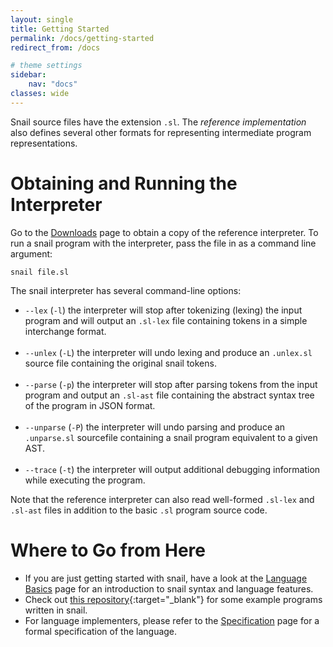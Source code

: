 ```yaml
---
layout: single
title: Getting Started
permalink: /docs/getting-started
redirect_from: /docs

# theme settings
sidebar:
    nav: "docs"
classes: wide
---
```


Snail source files have the extension `.sl`. The *reference implementation* also
defines several other formats for representing intermediate program
representations.

# Obtaining and Running the Interpreter

Go to the [Downloads](/download) page to obtain a copy of the reference
interpreter. To run a snail program with the interpreter, pass the file in as a
command line argument:

```shell
snail file.sl
```

The snail interpreter has several command-line options:

* `--lex` (`-l`) the interpreter will stop after tokenizing (lexing) the input
  program and will output an `.sl-lex` file containing tokens in a simple
  interchange format.<br><br>
* `--unlex` (`-L`) the interpreter will undo lexing and produce an `.unlex.sl`
  source file containing the original snail tokens.<br><br>
* `--parse` (`-p`) the interpreter will stop after parsing tokens from the input
  program and output an `.sl-ast` file containing the abstract syntax tree of
  the program in JSON format.<br><br>
* `--unparse` (`-P`) the interpreter will undo parsing and produce an
  `.unparse.sl` sourcefile containing a snail program equivalent to a given
  AST.<br><br>
* `--trace` (`-t`) the interpreter will output additional debugging information
  while executing the program.

Note that the reference interpreter can also read well-formed `.sl-lex` and
`.sl-ast` files in addition to the basic `.sl` program source code.

# Where to Go from Here

* If you are just getting started with snail, have a look at the [Language
  Basics](/language-basics) page for an introduction to snail syntax and
  language features.
* Check out [this
  repository](https://github.com/snail-language/snail-examples){:target="_blank"}
  for some example programs written in snail.
* For language implementers, please refer to the [Specification](/specification)
  page for a formal specification of the language.